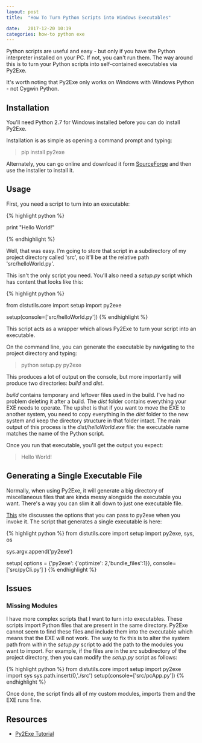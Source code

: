 ```yaml
---
layout: post
title:  "How To Turn Python Scripts into Windows Executables"

date:   2017-12-20 10:19
categories: how-to python exe
---
```


Python scripts are useful and easy - but only if you have the Python interpreter installed on your PC. If not, you can't run them. The way around this is to turn your Python scripts into self-contained executables via Py2Exe.

It's worth noting that Py2Exe only works on Windows with Windows Python - not Cygwin Python.

## Installation ##

You'll need Python 2.7 for Windows installed before you can do install Py2Exe. 

Installation is as simple as opening a command prompt and typing:

> pip install py2exe

Alternately, you can go online and download it form [SourceForge](https://sourceforge.net/projects/py2exe/files/py2exe/0.6.9/py2exe-0.6.9.win32-py2.7.exe/download) and then use the installer to install it.

## Usage ##

First, you need a script to turn into an executable:

{% highlight python %}

print "Hello World!"

{% endhighlight %}

Well, that was easy. I'm going to store that script in a subdirectory of my project directory called 'src', so it'll be at the relative path 'src/helloWorld.py'.

This isn't the only script you need. You'll also need a *setup.py* script which has content that looks like this:

{% highlight python %}

from distutils.core import setup
import py2exe

setup(console=['src/helloWorld.py'])
{% endhighlight %}

This script acts as a wrapper which allows Py2Exe to turn your script into an executable.

On the command line, you can generate the executable by navigating to the project directory and typing:

> python setup.py py2exe

This produces a lot of output on the console, but more importantly will produce two directories: *build* and *dist*.  

*build* contains temporary and leftover files used in the build. I've had no problem deleting it after a build. The *dist* folder contains everything your EXE needs to operate. The upshot is that if you want to move the EXE to another system, you need to copy everything in the *dist* folder to the new system and keep the directory structure in that folder intact. The main output of this process is the *dist/helloWorld.exe* file: the executable name matches the name of the Python script.

Once you run that executable, you'll get the output you expect:

> Hello World!

## Generating a Single Executable File ##

Normally, when using Py2Exe, it will generate a big directory of miscellaneous files that are kinda messy alongside the executable you want.
There's a way you can slim it all down to just one executable file.

[This](http://www.py2exe.org/index.cgi/ListOfOptions) site discusses the options that you can pass to py2exe when you invoke it. The script that generates a single executable is here:

{% highlight python %}
from distutils.core import setup
import py2exe, sys, os

sys.argv.append('py2exe')

setup(
    options = {'py2exe': {'optimize': 2,'bundle_files':1}},
    console=['src/pyCli.py']
    )
{% endhighlight %}



## Issues ##

### Missing Modules ###

I have more complex scripts that I want to turn into executables. These scripts import Python files that are present in the same directory. Py2Exe cannot seem to find these files and include them into the executable which means that the EXE will not work. The way to fix this is to alter the system path from within the *setup.py* script to add the path to the modules you want to import. For example, if the files are in the *src* subdirectory of the project directory, then you can modify the *setup.py* script as follows:

{% highlight python %}
from distutils.core import setup
import py2exe
import sys
sys.path.insert(0,'./src')
setup(console=['src/pcApp.py'])
{% endhighlight %}

Once done, the script finds all of my custom modules, imports them and the EXE runs fine.
## Resources ##

* [Py2Exe Tutorial](http://www.py2exe.org/index.cgi/Tutorial)




